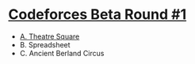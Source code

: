 # [Codeforces Beta Round #1](https://codeforces.com/contest/1)

- [A. Theatre Square](https://github.com/wingkwong/codeforces/blob/master/contests/1/A.cpp)
- B. Spreadsheet
- C. Ancient Berland Circus
